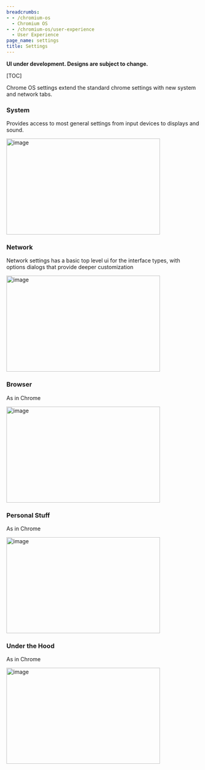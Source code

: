 ```yaml
---
breadcrumbs:
- - /chromium-os
  - Chromium OS
- - /chromium-os/user-experience
  - User Experience
page_name: settings
title: Settings
---
```


**UI under development. Designs are subject to change.**

[TOC]

Chrome OS settings extend the standard chrome settings with new system and
network tabs.

### System

Provides access to most general settings from input devices to displays and
sound.

[<img alt="image" src="/chromium-os/user-experience/settings/1-General.png"
height=250 width=400>](/chromium-os/user-experience/settings/1-General.png)

### Network

Network settings has a basic top level ui for the interface types, with options
dialogs that provide deeper customization

[<img alt="image" src="/chromium-os/user-experience/settings/2-Internet.png"
height=250 width=400>](/chromium-os/user-experience/settings/2-Internet.png)

### Browser

As in Chrome

[<img alt="image" src="/chromium-os/user-experience/settings/3-Browser.png"
height=250 width=400>](/chromium-os/user-experience/settings/3-Browser.png)

### Personal Stuff

As in Chrome

[<img alt="image"
src="/chromium-os/user-experience/settings/4-PersonalStuff.png" height=250
width=400>](/chromium-os/user-experience/settings/4-PersonalStuff.png)

### Under the Hood

As in Chrome

[<img alt="image" src="/chromium-os/user-experience/settings/5-UnderTheHood.png"
height=250 width=400>](/chromium-os/user-experience/settings/5-UnderTheHood.png)